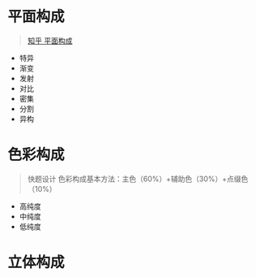# 平面构成

> [知乎 平面构成](https://zhuanlan.zhihu.com/p/25042416)

- 特异
- 渐变
- 发射
- 对比
- 密集
- 分割
- 异构

# 色彩构成

> 快题设计 色彩构成基本方法：主色（60%）+辅助色（30%）+点缀色（10%）

- 高纯度
- 中纯度
- 低纯度

# 立体构成

